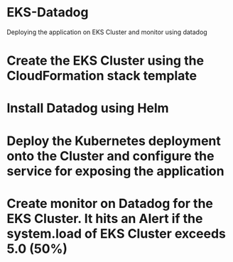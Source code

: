 # EKS-Datadog
Deploying the application on EKS Cluster and monitor using datadog

# Create the EKS Cluster using the CloudFormation stack template
# Install Datadog using Helm
# Deploy the Kubernetes deployment onto the Cluster and configure the service for exposing the application
# Create monitor on Datadog for the EKS Cluster. It hits an Alert if the system.load of EKS Cluster exceeds 5.0 (50%)

